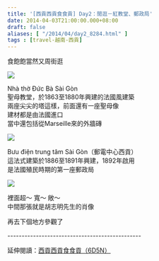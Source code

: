 ```yaml
---
title: '[西貢西貢食食貢] Day2：閒逛－紅教堂、郵政局'
date: 2014-04-03T21:00:00.000+08:00
draft: false
aliases: [ "/2014/04/day2_8284.html" ]
tags : [travel-越南-西貢]
---
```


食飽飽當然又周街逛  

![](/images/saigon2f1.jpg)

Nhà thờ Đức Bà Sài Gòn  
聖母教堂，於1863至1880年興建的法國風建築  
兩座尖尖的塔這樣，前面還有一座聖母像  
建材都是由法國進口  
當中還包括從Marseille來的外牆磚  

![](/images/saigon2f2.jpg)

Bưu điện trung tâm Sài Gòn（郵電中心西貢）  
這法式建築於1886至1891年興建，1892年啟用  
是法國殖民時期的第一座郵政局  

![](/images/saigon2f.jpg)

裡面超～ 寬～ 敞～  
中間那張就是胡志明先生的肖像  
  
再去下個地方參觀了  
  
\-----------------------------------------------  
  
延伸閱讀：[西貢西貢食食貢（6D5N）](https://hidie.net/saigon6d5n/)
